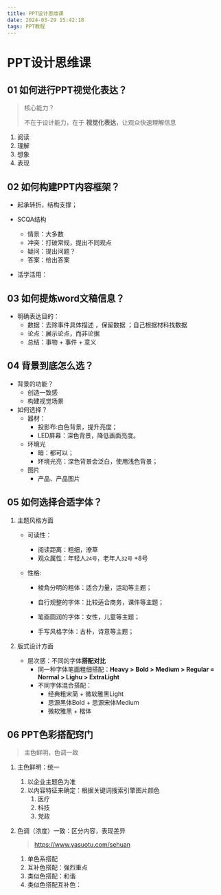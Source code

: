 ```yaml
---
title: PPT设计思维课
date: 2024-03-29 15:42:18
tags: PPT教程
---
```




# PPT设计思维课

## 01 如何进行PPT视觉化表达？

> 核心能力？
>
> 不在于设计能力，在于 **视觉化表达**，让观众快速理解信息

1. 阅读
2. 理解
3. 想象
4. 表现



## 02 如何构建PPT内容框架？



* 起承转折，结构支撑；

* SCQA结构
  * 情景：大多数
  * 冲突：打破常规，提出不同观点
  * 疑问：提出问题？
  * 答案：给出答案
* 活学活用：



## 03 如何提炼word文稿信息？

* 明确表达目的：
  * 数据：去除事件具体描述 ，保留数据 ；自己根据材料找数据
  * 论点：展示论点，而非论据
  * 总结：事物 + 事件 + 意义



## 04 背景到底怎么选？

* 背景的功能？
  * 创造一致感
  * 构建视觉场景
* 如何选择？
  * 器材：
    * 投影布:白色背景，提升亮度；
    * LED屏幕：深色背景，降低画面亮度。
  * 环境光
    * 暗：都可以；
    * 环境光亮：深色背景会泛白，使用浅色背景；
  * 图片
    * 产品、产品图片

## 05 如何选择合适字体？

1. 主题风格方面

   * 可读性：
     * 阅读距离：粗细，潦草
     * 观众属性：年轻人`24号`，老年人`32号`  +8号

   * 性格:

     * 棱角分明的粗体：适合力量，运动等主题；

     * 自行规整的字体：比较适合商务，课件等主题；

     * 笔画圆润的字体：女性，儿童等主题；

     * 手写风格字体：古朴，诗意等主题；

       

2. 版式设计方面
   * 层次感：不同的字体**搭配对比**
     * 同一种字体笔画粗细搭配：**Heavy > Bold > Medium > Regular = Normal >  Lighu > ExtraLight**
     * 不同字体混合搭配：
       * 经典粗宋简 + 微软雅黑Light
       * 思源黑体Bold + 思源宋体Medium
       * 微软雅黑 + 楷体

## 06 PPT色彩搭配窍门

> 主色鲜明，色调一致

1. 主色鲜明：统一

   1. 以企业主题色为准
   2. 以内容特征来确定：根据关键词搜索引擎图片颜色
      1. 医疗
      2. 科技
      3. 党政

2. 色调（浓度）一致：区分内容，表现差异

   > https://www.yasuotu.com/sehuan

   1. 单色系搭配
   2. 互补色搭配：强烈重点
   3. 类似色搭配：和谐
   4. 类似色搭配互补色：



















